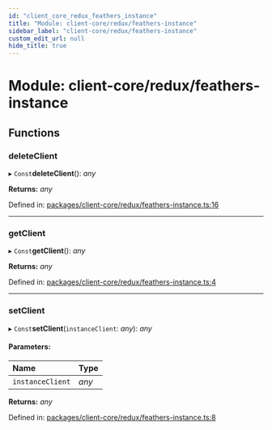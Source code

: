 ```yaml
---
id: "client_core_redux_feathers_instance"
title: "Module: client-core/redux/feathers-instance"
sidebar_label: "client-core/redux/feathers-instance"
custom_edit_url: null
hide_title: true
---
```


# Module: client-core/redux/feathers-instance

## Functions

### deleteClient

▸ `Const`**deleteClient**(): *any*

**Returns:** *any*

Defined in: [packages/client-core/redux/feathers-instance.ts:16](https://github.com/xr3ngine/xr3ngine/blob/5a0f83ed8/packages/client-core/redux/feathers-instance.ts#L16)

___

### getClient

▸ `Const`**getClient**(): *any*

**Returns:** *any*

Defined in: [packages/client-core/redux/feathers-instance.ts:4](https://github.com/xr3ngine/xr3ngine/blob/5a0f83ed8/packages/client-core/redux/feathers-instance.ts#L4)

___

### setClient

▸ `Const`**setClient**(`instanceClient`: *any*): *any*

#### Parameters:

Name | Type |
:------ | :------ |
`instanceClient` | *any* |

**Returns:** *any*

Defined in: [packages/client-core/redux/feathers-instance.ts:8](https://github.com/xr3ngine/xr3ngine/blob/5a0f83ed8/packages/client-core/redux/feathers-instance.ts#L8)
